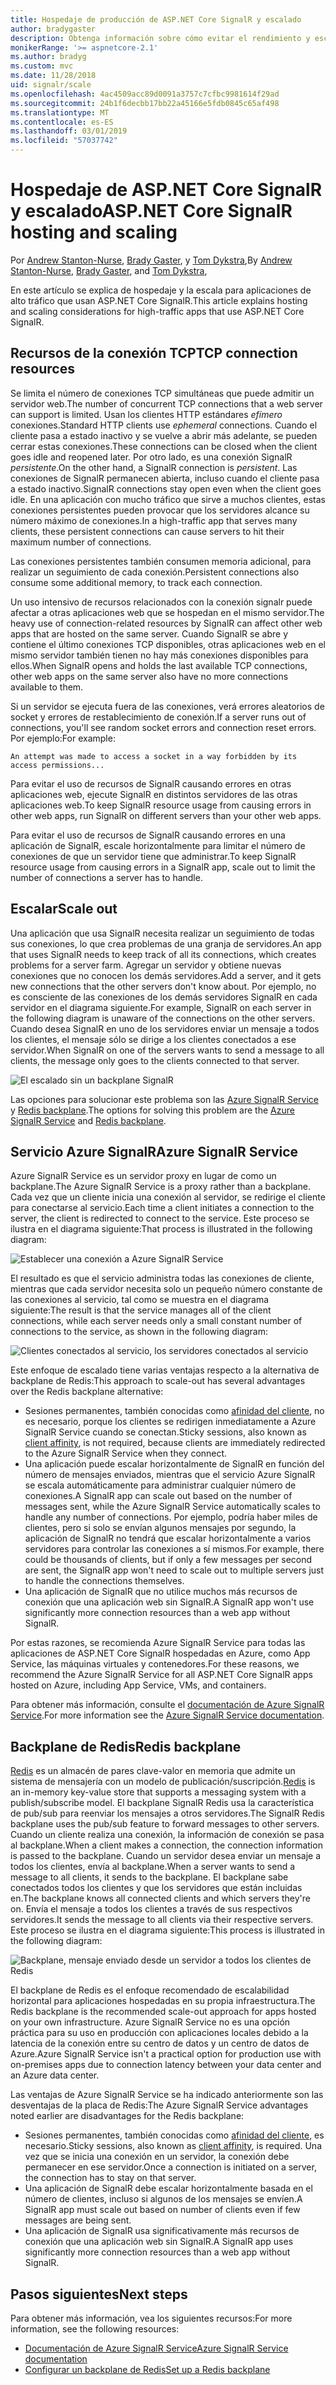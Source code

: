 ```yaml
---
title: Hospedaje de producción de ASP.NET Core SignalR y escalado
author: bradygaster
description: Obtenga información sobre cómo evitar el rendimiento y escalado de problemas en las aplicaciones que usan ASP.NET Core SignalR.
monikerRange: '>= aspnetcore-2.1'
ms.author: bradyg
ms.custom: mvc
ms.date: 11/28/2018
uid: signalr/scale
ms.openlocfilehash: 4ac4509acc89d0091a3757c7cfbc9981614f29ad
ms.sourcegitcommit: 24b1f6decbb17bb22a45166e5fdb0845c65af498
ms.translationtype: MT
ms.contentlocale: es-ES
ms.lasthandoff: 03/01/2019
ms.locfileid: "57037742"
---
```

# <a name="aspnet-core-signalr-hosting-and-scaling"></a><span data-ttu-id="56137-103">Hospedaje de ASP.NET Core SignalR y escalado</span><span class="sxs-lookup"><span data-stu-id="56137-103">ASP.NET Core SignalR hosting and scaling</span></span>

<span data-ttu-id="56137-104">Por [Andrew Stanton-Nurse](https://twitter.com/anurse), [Brady Gaster](https://twitter.com/bradygaster), y [Tom Dykstra](https://github.com/tdykstra),</span><span class="sxs-lookup"><span data-stu-id="56137-104">By [Andrew Stanton-Nurse](https://twitter.com/anurse), [Brady Gaster](https://twitter.com/bradygaster), and [Tom Dykstra](https://github.com/tdykstra),</span></span>

<span data-ttu-id="56137-105">En este artículo se explica de hospedaje y la escala para aplicaciones de alto tráfico que usan ASP.NET Core SignalR.</span><span class="sxs-lookup"><span data-stu-id="56137-105">This article explains hosting and scaling considerations for high-traffic apps that use ASP.NET Core SignalR.</span></span>

## <a name="tcp-connection-resources"></a><span data-ttu-id="56137-106">Recursos de la conexión TCP</span><span class="sxs-lookup"><span data-stu-id="56137-106">TCP connection resources</span></span>

<span data-ttu-id="56137-107">Se limita el número de conexiones TCP simultáneas que puede admitir un servidor web.</span><span class="sxs-lookup"><span data-stu-id="56137-107">The number of concurrent TCP connections that a web server can support is limited.</span></span> <span data-ttu-id="56137-108">Usan los clientes HTTP estándares *efímero* conexiones.</span><span class="sxs-lookup"><span data-stu-id="56137-108">Standard HTTP clients use *ephemeral* connections.</span></span> <span data-ttu-id="56137-109">Cuando el cliente pasa a estado inactivo y se vuelve a abrir más adelante, se pueden cerrar estas conexiones.</span><span class="sxs-lookup"><span data-stu-id="56137-109">These connections can be closed when the client goes idle and reopened later.</span></span> <span data-ttu-id="56137-110">Por otro lado, es una conexión SignalR *persistente*.</span><span class="sxs-lookup"><span data-stu-id="56137-110">On the other hand, a SignalR connection is *persistent*.</span></span> <span data-ttu-id="56137-111">Las conexiones de SignalR permanecen abierta, incluso cuando el cliente pasa a estado inactivo.</span><span class="sxs-lookup"><span data-stu-id="56137-111">SignalR connections stay open even when the client goes idle.</span></span> <span data-ttu-id="56137-112">En una aplicación con mucho tráfico que sirve a muchos clientes, estas conexiones persistentes pueden provocar que los servidores alcance su número máximo de conexiones.</span><span class="sxs-lookup"><span data-stu-id="56137-112">In a high-traffic app that serves many clients, these persistent connections can cause servers to hit their maximum number of connections.</span></span>

<span data-ttu-id="56137-113">Las conexiones persistentes también consumen memoria adicional, para realizar un seguimiento de cada conexión.</span><span class="sxs-lookup"><span data-stu-id="56137-113">Persistent connections also consume some additional memory, to track each connection.</span></span>

<span data-ttu-id="56137-114">Un uso intensivo de recursos relacionados con la conexión signalr puede afectar a otras aplicaciones web que se hospedan en el mismo servidor.</span><span class="sxs-lookup"><span data-stu-id="56137-114">The heavy use of connection-related resources by SignalR can affect other web apps that are hosted on the same server.</span></span> <span data-ttu-id="56137-115">Cuando SignalR se abre y contiene el último conexiones TCP disponibles, otras aplicaciones web en el mismo servidor también tienen no hay más conexiones disponibles para ellos.</span><span class="sxs-lookup"><span data-stu-id="56137-115">When SignalR opens and holds the last available TCP connections, other web apps on the same server also have no more connections available to them.</span></span>

<span data-ttu-id="56137-116">Si un servidor se ejecuta fuera de las conexiones, verá errores aleatorios de socket y errores de restablecimiento de conexión.</span><span class="sxs-lookup"><span data-stu-id="56137-116">If a server runs out of connections, you'll see random socket errors and connection reset errors.</span></span> <span data-ttu-id="56137-117">Por ejemplo:</span><span class="sxs-lookup"><span data-stu-id="56137-117">For example:</span></span>

```
An attempt was made to access a socket in a way forbidden by its access permissions...
```

<span data-ttu-id="56137-118">Para evitar el uso de recursos de SignalR causando errores en otras aplicaciones web, ejecute SignalR en distintos servidores de las otras aplicaciones web.</span><span class="sxs-lookup"><span data-stu-id="56137-118">To keep SignalR resource usage from causing errors in other web apps, run SignalR on different servers than your other web apps.</span></span>

<span data-ttu-id="56137-119">Para evitar el uso de recursos de SignalR causando errores en una aplicación de SignalR, escale horizontalmente para limitar el número de conexiones de que un servidor tiene que administrar.</span><span class="sxs-lookup"><span data-stu-id="56137-119">To keep SignalR resource usage from causing errors in a SignalR app, scale out to limit the number of connections a server has to handle.</span></span>

## <a name="scale-out"></a><span data-ttu-id="56137-120">Escalar</span><span class="sxs-lookup"><span data-stu-id="56137-120">Scale out</span></span>

<span data-ttu-id="56137-121">Una aplicación que usa SignalR necesita realizar un seguimiento de todas sus conexiones, lo que crea problemas de una granja de servidores.</span><span class="sxs-lookup"><span data-stu-id="56137-121">An app that uses SignalR needs to keep track of all its connections, which creates problems for a server farm.</span></span> <span data-ttu-id="56137-122">Agregar un servidor y obtiene nuevas conexiones que no conocen los demás servidores.</span><span class="sxs-lookup"><span data-stu-id="56137-122">Add a server, and it gets new connections that the other servers don't know about.</span></span> <span data-ttu-id="56137-123">Por ejemplo, no es consciente de las conexiones de los demás servidores SignalR en cada servidor en el diagrama siguiente.</span><span class="sxs-lookup"><span data-stu-id="56137-123">For example, SignalR on each server in the following diagram is unaware of the connections on the other servers.</span></span> <span data-ttu-id="56137-124">Cuando desea SignalR en uno de los servidores enviar un mensaje a todos los clientes, el mensaje sólo se dirige a los clientes conectados a ese servidor.</span><span class="sxs-lookup"><span data-stu-id="56137-124">When SignalR on one of the servers wants to send a message to all clients, the message only goes to the clients connected to that server.</span></span>

![El escalado sin un backplane SignalR](scale/_static/scale-no-backplane.png)

<span data-ttu-id="56137-126">Las opciones para solucionar este problema son las [Azure SignalR Service](#azure-signalr-service) y [Redis backplane](#redis-backplane).</span><span class="sxs-lookup"><span data-stu-id="56137-126">The options for solving this problem are the [Azure SignalR Service](#azure-signalr-service) and [Redis backplane](#redis-backplane).</span></span>

## <a name="azure-signalr-service"></a><span data-ttu-id="56137-127">Servicio Azure SignalR</span><span class="sxs-lookup"><span data-stu-id="56137-127">Azure SignalR Service</span></span>

<span data-ttu-id="56137-128">Azure SignalR Service es un servidor proxy en lugar de como un backplane.</span><span class="sxs-lookup"><span data-stu-id="56137-128">The Azure SignalR Service is a proxy rather than a backplane.</span></span> <span data-ttu-id="56137-129">Cada vez que un cliente inicia una conexión al servidor, se redirige el cliente para conectarse al servicio.</span><span class="sxs-lookup"><span data-stu-id="56137-129">Each time a client initiates a connection to the server, the client is redirected to connect to the service.</span></span> <span data-ttu-id="56137-130">Este proceso se ilustra en el diagrama siguiente:</span><span class="sxs-lookup"><span data-stu-id="56137-130">That process is illustrated in the following diagram:</span></span>

![Establecer una conexión a Azure SignalR Service](scale/_static/azure-signalr-service-one-connection.png)

<span data-ttu-id="56137-132">El resultado es que el servicio administra todas las conexiones de cliente, mientras que cada servidor necesita solo un pequeño número constante de las conexiones al servicio, tal como se muestra en el diagrama siguiente:</span><span class="sxs-lookup"><span data-stu-id="56137-132">The result is that the service manages all of the client connections, while each server needs only a small constant number of connections to the service, as shown in the following diagram:</span></span>

![Clientes conectados al servicio, los servidores conectados al servicio](scale/_static/azure-signalr-service-multiple-connections.png)

<span data-ttu-id="56137-134">Este enfoque de escalado tiene varias ventajas respecto a la alternativa de backplane de Redis:</span><span class="sxs-lookup"><span data-stu-id="56137-134">This approach to scale-out has several advantages over the Redis backplane alternative:</span></span>

* <span data-ttu-id="56137-135">Sesiones permanentes, también conocidas como [afinidad del cliente](/iis/extensions/configuring-application-request-routing-arr/http-load-balancing-using-application-request-routing#step-3---configure-client-affinity), no es necesario, porque los clientes se redirigen inmediatamente a Azure SignalR Service cuando se conectan.</span><span class="sxs-lookup"><span data-stu-id="56137-135">Sticky sessions, also known as [client affinity](/iis/extensions/configuring-application-request-routing-arr/http-load-balancing-using-application-request-routing#step-3---configure-client-affinity), is not required, because clients are immediately redirected to the Azure SignalR Service when they connect.</span></span>
* <span data-ttu-id="56137-136">Una aplicación puede escalar horizontalmente de SignalR en función del número de mensajes enviados, mientras que el servicio Azure SignalR se escala automáticamente para administrar cualquier número de conexiones.</span><span class="sxs-lookup"><span data-stu-id="56137-136">A SignalR app can scale out based on the number of messages sent, while the Azure SignalR Service automatically scales to handle any number of connections.</span></span> <span data-ttu-id="56137-137">Por ejemplo, podría haber miles de clientes, pero si solo se envían algunos mensajes por segundo, la aplicación de SignalR no tendrá que escalar horizontalmente a varios servidores para controlar las conexiones a sí mismos.</span><span class="sxs-lookup"><span data-stu-id="56137-137">For example, there could be thousands of clients, but if only a few messages per second are sent, the SignalR app won't need to scale out to multiple servers just to handle the connections themselves.</span></span>
* <span data-ttu-id="56137-138">Una aplicación de SignalR que no utilice muchos más recursos de conexión que una aplicación web sin SignalR.</span><span class="sxs-lookup"><span data-stu-id="56137-138">A SignalR app won't use significantly more connection resources than a web app without SignalR.</span></span>

<span data-ttu-id="56137-139">Por estas razones, se recomienda Azure SignalR Service para todas las aplicaciones de ASP.NET Core SignalR hospedadas en Azure, como App Service, las máquinas virtuales y contenedores.</span><span class="sxs-lookup"><span data-stu-id="56137-139">For these reasons, we recommend the Azure SignalR Service for all ASP.NET Core SignalR apps hosted on Azure, including App Service, VMs, and containers.</span></span>

<span data-ttu-id="56137-140">Para obtener más información, consulte el [documentación de Azure SignalR Service](/azure/azure-signalr/signalr-overview).</span><span class="sxs-lookup"><span data-stu-id="56137-140">For more information see the [Azure SignalR Service documentation](/azure/azure-signalr/signalr-overview).</span></span>

## <a name="redis-backplane"></a><span data-ttu-id="56137-141">Backplane de Redis</span><span class="sxs-lookup"><span data-stu-id="56137-141">Redis backplane</span></span>

<span data-ttu-id="56137-142">[Redis](https://redis.io/) es un almacén de pares clave-valor en memoria que admite un sistema de mensajería con un modelo de publicación/suscripción.</span><span class="sxs-lookup"><span data-stu-id="56137-142">[Redis](https://redis.io/) is an in-memory key-value store that supports a messaging system with a publish/subscribe model.</span></span> <span data-ttu-id="56137-143">El backplane SignalR Redis usa la característica de pub/sub para reenviar los mensajes a otros servidores.</span><span class="sxs-lookup"><span data-stu-id="56137-143">The SignalR Redis backplane uses the pub/sub feature to forward messages to other servers.</span></span> <span data-ttu-id="56137-144">Cuando un cliente realiza una conexión, la información de conexión se pasa al backplane.</span><span class="sxs-lookup"><span data-stu-id="56137-144">When a client makes a connection, the connection information is passed to the backplane.</span></span> <span data-ttu-id="56137-145">Cuando un servidor desea enviar un mensaje a todos los clientes, envía al backplane.</span><span class="sxs-lookup"><span data-stu-id="56137-145">When a server wants to send a message to all clients, it sends to the backplane.</span></span> <span data-ttu-id="56137-146">El backplane sabe conectados todos los clientes y que los servidores que están incluidas en.</span><span class="sxs-lookup"><span data-stu-id="56137-146">The backplane knows all connected clients and which servers they're on.</span></span> <span data-ttu-id="56137-147">Envía el mensaje a todos los clientes a través de sus respectivos servidores.</span><span class="sxs-lookup"><span data-stu-id="56137-147">It sends the message to all clients via their respective servers.</span></span> <span data-ttu-id="56137-148">Este proceso se ilustra en el diagrama siguiente:</span><span class="sxs-lookup"><span data-stu-id="56137-148">This process is illustrated in the following diagram:</span></span>

![Backplane, mensaje enviado desde un servidor a todos los clientes de Redis](scale/_static/redis-backplane.png)

<span data-ttu-id="56137-150">El backplane de Redis es el enfoque recomendado de escalabilidad horizontal para aplicaciones hospedadas en su propia infraestructura.</span><span class="sxs-lookup"><span data-stu-id="56137-150">The Redis backplane is the recommended scale-out approach for apps hosted on your own infrastructure.</span></span> <span data-ttu-id="56137-151">Azure SignalR Service no es una opción práctica para su uso en producción con aplicaciones locales debido a la latencia de la conexión entre su centro de datos y un centro de datos de Azure.</span><span class="sxs-lookup"><span data-stu-id="56137-151">Azure SignalR Service isn't a practical option for production use with on-premises apps due to connection latency between your data center and an Azure data center.</span></span>

<span data-ttu-id="56137-152">Las ventajas de Azure SignalR Service se ha indicado anteriormente son las desventajas de la placa de Redis:</span><span class="sxs-lookup"><span data-stu-id="56137-152">The Azure SignalR Service advantages noted earlier are disadvantages for the Redis backplane:</span></span>

* <span data-ttu-id="56137-153">Sesiones permanentes, también conocidas como [afinidad del cliente](/iis/extensions/configuring-application-request-routing-arr/http-load-balancing-using-application-request-routing#step-3---configure-client-affinity), es necesario.</span><span class="sxs-lookup"><span data-stu-id="56137-153">Sticky sessions, also known as [client affinity](/iis/extensions/configuring-application-request-routing-arr/http-load-balancing-using-application-request-routing#step-3---configure-client-affinity), is required.</span></span> <span data-ttu-id="56137-154">Una vez que se inicia una conexión en un servidor, la conexión debe permanecer en ese servidor.</span><span class="sxs-lookup"><span data-stu-id="56137-154">Once a connection is initiated on a server, the connection has to stay on that server.</span></span>
* <span data-ttu-id="56137-155">Una aplicación de SignalR debe escalar horizontalmente basada en el número de clientes, incluso si algunos de los mensajes se envíen.</span><span class="sxs-lookup"><span data-stu-id="56137-155">A SignalR app must scale out based on number of clients even if few messages are being sent.</span></span>
* <span data-ttu-id="56137-156">Una aplicación de SignalR usa significativamente más recursos de conexión que una aplicación web sin SignalR.</span><span class="sxs-lookup"><span data-stu-id="56137-156">A SignalR app uses significantly more connection resources than a web app without SignalR.</span></span>

## <a name="next-steps"></a><span data-ttu-id="56137-157">Pasos siguientes</span><span class="sxs-lookup"><span data-stu-id="56137-157">Next steps</span></span>

<span data-ttu-id="56137-158">Para obtener más información, vea los siguientes recursos:</span><span class="sxs-lookup"><span data-stu-id="56137-158">For more information, see the following resources:</span></span>

* [<span data-ttu-id="56137-159">Documentación de Azure SignalR Service</span><span class="sxs-lookup"><span data-stu-id="56137-159">Azure SignalR Service documentation</span></span>](/azure/azure-signalr/signalr-overview)
* [<span data-ttu-id="56137-160">Configurar un backplane de Redis</span><span class="sxs-lookup"><span data-stu-id="56137-160">Set up a Redis backplane</span></span>](xref:signalr/redis-backplane)
